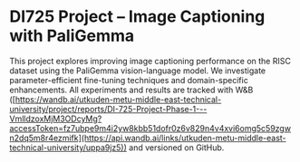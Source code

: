 # DI725 Project – Image Captioning with PaliGemma

This project explores improving image captioning performance on the RISC dataset using the PaliGemma vision-language model. We investigate parameter-efficient fine-tuning techniques and domain-specific enhancements. All experiments and results are tracked with W&B ([https://wandb.ai/utkuden-metu-middle-east-technical-university/project/reports/DI-725-Project-Phase-1---VmlldzoxMjM3ODcyMg?accessToken=fz7ubpe9m4i2yw8kbb51dofr0z6v829n4v4xvi6omg5c59zgwn2dq5m8r4ezmifk](https://api.wandb.ai/links/utkuden-metu-middle-east-technical-university/uppa9jz5)) and versioned on GitHub.
